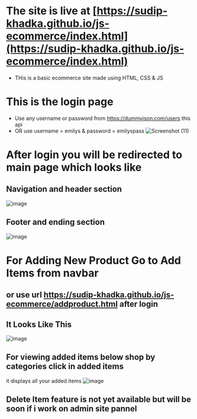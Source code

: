 # The site is live at [https://sudip-khadka.github.io/js-ecommerce/index.html](https://sudip-khadka.github.io/js-ecommerce/index.html)
* THis is a basic ecommerce site made using HTML, CSS & JS
# This is the login page 
* Use any username or password from https://dummyjson.com/users this api 
* OR use username = emilys & password = emilyspass
![Screenshot (11)](https://github.com/Sudip-khadka/js-ecommerce/assets/107389556/e2708680-7aae-4b51-9731-9c29c00e889b)

# After login you will be redirected to main page which looks like 
## Navigation and header section 
![image](https://github.com/Sudip-khadka/js-ecommerce/assets/107389556/0e9568f8-0cb8-4f29-aff0-f469ed8bd094)


## Footer and ending section
![image](https://github.com/Sudip-khadka/js-ecommerce/assets/107389556/e2d4c6a6-a280-410b-b2e7-63245b771827)

# For Adding New Product Go to Add Items from navbar
## or use url https://sudip-khadka.github.io/js-ecommerce/addproduct.html after login 
## It Looks Like This 
![image](https://github.com/Sudip-khadka/js-ecommerce/assets/107389556/8f81ab01-cc3b-47aa-a321-85d5d2626a62)

## For viewing added items below shop by categories click in added items 
it displays all your added items 
![image](https://github.com/Sudip-khadka/js-ecommerce/assets/107389556/1b5bd16f-5502-47ba-a176-5a6ae017e668)

## Delete Item feature is not yet available but will be soon if i work on admin site pannel



